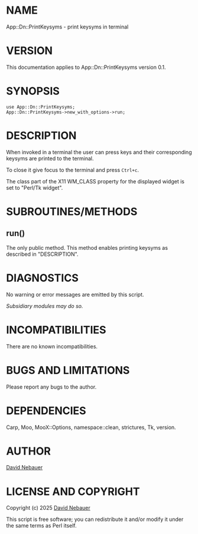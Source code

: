 # NAME

App::Dn::PrintKeysyms - print keysyms in terminal

# VERSION

This documentation applies to App::Dn::PrintKeysyms version 0.1.

# SYNOPSIS

    use App::Dn::PrintKeysyms;
    App::Dn::PrintKeysyms->new_with_options->run;

# DESCRIPTION

When invoked in a terminal the user can press keys and their corresponding
keysyms are printed to the terminal.

To close it give focus to the terminal and press `Ctrl+c`.

The class part of the X11 WM\_CLASS property for the displayed widget is set to
"Perl/Tk widget".

# SUBROUTINES/METHODS

## run()

The only public method. This method enables printing keysyms as described in
"DESCRIPTION".

# DIAGNOSTICS

No warning or error messages are emitted by this script.

_Subsidiary modules may do so._

# INCOMPATIBILITIES

There are no known incompatibilities.

# BUGS AND LIMITATIONS

Please report any bugs to the author.

# DEPENDENCIES

Carp, Moo, MooX::Options, namespace::clean, strictures, Tk, version.

# AUTHOR

[David Nebauer](mailto:david@nebauer.org)

# LICENSE AND COPYRIGHT

Copyright (c) 2025 [David Nebauer](mailto:david@nebauer.org)

This script is free software; you can redistribute it and/or modify it under
the same terms as Perl itself.

